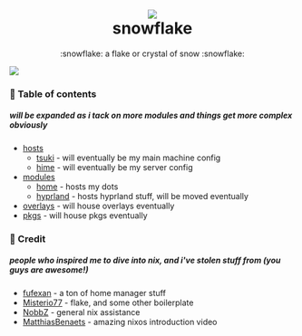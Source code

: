 <h1 align="center">
<img src="https://files.catbox.moe/vfk7m7.png"></img> <br>
snowflake
</h1>
<p align="center">:snowflake: a flake or crystal of snow :snowflake:</p>
<img src="https://files.catbox.moe/hqpr0u.png"></img>

### :open_book: Table of contents
##### will be expanded as i tack on more modules and things get more complex obviously
+ [hosts](hosts)
  - [tsuki](hosts/tsuki) - will eventually be my main machine config
  - [hime](hosts/hime) - will eventually be my server config
+ [modules](modules)
  - [home](modules/home) - hosts my dots
  - [hyprland](modules/hyprland) - hosts hyprland stuff, will be moved eventually
+ [overlays](overlays) - will house overlays eventually
+ [pkgs](pkgs) - will house pkgs eventually

### :busts_in_silhouette: Credit
##### people who inspired me to dive into nix, and i've stolen stuff from (you guys are awesome!)
+ [fufexan](https://github.com/fufexan) - a ton of home manager stuff
+ [Misterio77](https://github.com/Misterio77) - flake, and some other boilerplate
+ [NobbZ](https://github.com/NobbZ) - general nix assistance
+ [MatthiasBenaets](https://github.com/MatthiasBenaets) - amazing nixos introduction video
